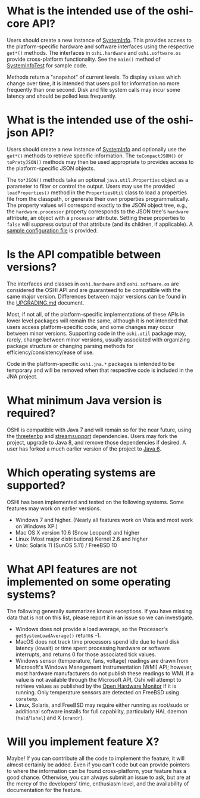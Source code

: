What is the intended use of the oshi-core API?
========
Users should create a new instance of [SystemInfo](http://dblock.github.io/oshi/apidocs/oshi/SystemInfo.html). This provides access to the platform-specific hardware and software interfaces using the respective `get*()` methods. The interfaces in `oshi.hardware` and `oshi.software.os` provide cross-platform functionality. See the `main()` method of [SystemInfoTest](https://github.com/dblock/oshi/blob/master/oshi-core/src/test/java/oshi/SystemInfoTest.java) for sample code.

Methods return a "snapshot" of current levels. To display values which change over time, it is intended that users poll for information no more frequently than one second. Disk and file system calls may incur some latency and should be polled less frequently.

What is the intended use of the oshi-json API?
========
Users should create a new instance of [SystemInfo](http://dblock.github.io/oshi/apidocs/oshi-json/SystemInfo.html) and optionally use the `get*()` methods to retrieve specific information. The `toCompactJSON()` or `toPretyJSON()` methods may then be used appropriate to provides access to the platform-specific JSON objects.

The `to*JSON()` methods take an optional `java.util.Properties` object as a parameter to filter or control the output. Users may use the provided `loadProperties()` method in the `PropertiesUtil` class to load a properties file from the classpath, or generate their own properties programmatically.  The property values will correspond exactly to the JSON object tree, e.g., the `hardware.processor` property corresponds to the JSON tree's `hardware` attribute, an object with a `processor` attribute. Setting these properties to `false` will suppress output of that attribute (and its children, if applicable). A [sample configuration file](https://github.com/dblock/oshi/blob/master/oshi-json/src/test/resources/oshi.json.properties) is provided.

Is the API compatible between versions?
========
The interfaces and classes in `oshi.hardware` and `oshi.software.os` are considered the OSHI API and are guaranteed to be compatible with the same major version. Differences between major versions can be found in the [UPGRADING.md](UPGRADING.md) document.  

Most, if not all, of the platform-specific implementations of these APIs in lower level packages will remain the same, although it is not intended that users access platform-specific code, and some changes may occur between minor versions. Supporting code in the `oshi.util` package may, rarely, change between minor versions, usually associated with organizing package structure or changing parsing methods for efficiency/consistency/ease of use.

Code in the platform-specific `oshi.jna.*` packages is intended to be temporary and will be removed when that respective code is included in the JNA project.

What minimum Java version is required?
========
OSHI is compatible with Java 7 and will remain so for the near future, using the [threetenbp](http://www.threeten.org/threetenbp/) and [streamsupport](https://github.com/streamsupport/streamsupport) dependencies. Users may fork the project, upgrade to Java 8, and remove those dependencies if desired. A user has forked a much earlier version of the project to [Java 6](https://github.com/kaweesi/oshi).  

Which operating systems are supported?
========
OSHI has been implemented and tested on the following systems.  Some features may work on earlier versions.
* Windows 7 and higher.  (Nearly all features work on Vista and most work on Windows XP.)
* Mac OS X version 10.6 (Snow Leopard) and higher
* Linux (Most major distributions) Kernel 2.6 and higher
* Unix: Solaris 11 (SunOS 5.11) / FreeBSD 10


What API features are not implemented on some operating systems?
========
The following generally summarizes known exceptions. If you have missing data that is not on this list, please report it in an issue so we can investigate.
* Windows does not provide a load average, so the Processor's `getSystemLoadAverage()` returns -1.
* MacOS does not track time processors spend idle due to hard disk latency (iowait) or time spent processing hardware or software interrupts, and returns 0 for those associated tick values.
* Windows sensor (temperature, fans, voltage) readings are drawn from Microsoft's Windows Management Instrumentation (WMI) API; however, most hardware manufacturers do not publish these readings to WMI. If a value is not available through the Microsoft API, Oshi will attempt to retrieve values as published by the [Open Hardware Monitor](http://openhardwaremonitor.org/) if it is running.  Only temperature sensors are detected on FreeBSD using `coretemp`.
* Linux, Solaris, and FreeBSD may require either running as root/sudo or additional software installs for full capability, particularly HAL daemon (`hald`/`lshal`) and X (`xrandr`).

Will you implement feature X?
========
Maybe!  If you can contribute all the code to implement the feature, it will almost certainly be added.  Even if you can't code but can provide pointers to where the information can be found cross-platform, your feature has a good chance. Otherwise, you can always submit an issue to ask, but are at the mercy of the developers' time, enthusiasm level, and the availability of documentation for the feature.
